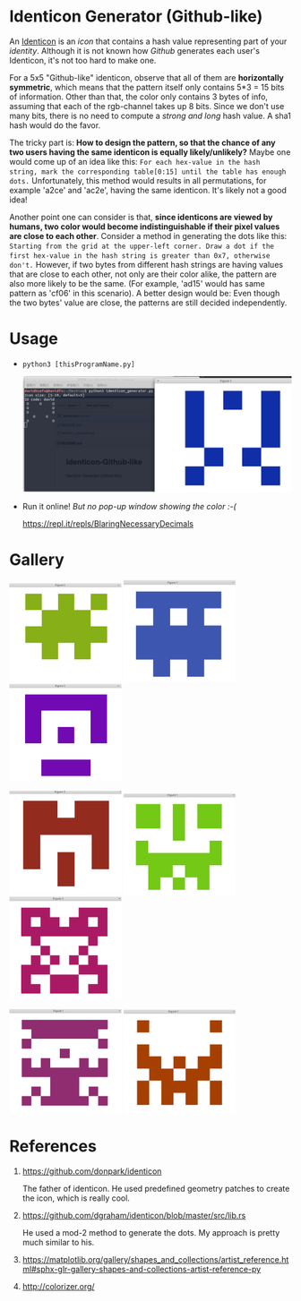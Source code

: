 # Identicon Generator (Github-like)

An [Identicon](https://en.wikipedia.org/wiki/Identicon) is an *icon* that contains a hash value representing part of your *identity*. Although it is not known how *Github* generates each user's Identicon, it's not too hard to make one.

For a 5x5 "Github-like" identicon, observe that all of them are **horizontally symmetric**, which means that the pattern itself only contains 5\*3 = 15 bits of information. Other than that, the color only contains 3 bytes of info, assuming that each of the rgb-channel takes up 8 bits. Since we don't use many bits, there is no need to compute a *strong and long* hash value. A sha1 hash would do the favor.

The tricky part is: **How to design the pattern, so that the chance of any two users having the same identicon is equally likely/unlikely?** Maybe one would come up of an idea like this: `For each hex-value in the hash string, mark the corresponding table[0:15] until the table has enough dots.` Unfortunately, this method would results in all permutations, for example 'a2ce' and 'ac2e', having the same identicon. It's likely not a good idea!

Another point one can consider is that, **since identicons are viewed by humans, two color would become indistinguishable if their pixel values are close to each other**. Consider a method in generating the dots like this: `Starting from the grid at the upper-left corner. Draw a dot if the first hex-value in the hash string is greater than 0x7, otherwise don't.` However, if two bytes from different hash strings are having values that are close to each other, not only are their color alike, the pattern are also more likely to be the same. (For example, 'ad15' would has same pattern as 'cf06' in this scenario). A better design would be: Even though the two bytes' value are close, the patterns are still decided independently.


# Usage

* `python3 [thisProgramName.py]`
  
  <img src="/res/usage.png" alt="Screenshot" width="800"/>

* Run it online! *But no pop-up window showing the color :-(*

  https://repl.it/repls/BlaringNecessaryDecimals


# Gallery

<img src="/res/pic1.png" alt="icon1" width="200"/> <img src="/res/pic2.png" alt="icon2" width="200"/> <img src="/res/pic3.png" alt="icon3" width="200"/>

<img src="/res/pic5.png" alt="icon5" width="200"/> <img src="/res/pic6.png" alt="icon6" width="200"/> <img src="/res/pic7.png" alt="icon7" width="200"/>

<img src="/res/pic8.png" alt="icon8" width="200"/> <img src="/res/pic9.png" alt="icon9" width="200"/>

# References
1. https://github.com/donpark/identicon

    The father of identicon. He used predefined geometry patches to create the icon, which is really cool.
  
2. https://github.com/dgraham/identicon/blob/master/src/lib.rs

    He used a mod-2 method to generate the dots. My approach is pretty much similar to his.

3. https://matplotlib.org/gallery/shapes_and_collections/artist_reference.html#sphx-glr-gallery-shapes-and-collections-artist-reference-py
4. http://colorizer.org/
